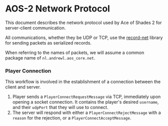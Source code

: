 # AOS-2 Network Protocol
This document describes the network protocol used by Ace of Shades 2 for server-client communication.

All communications, whether they be UDP or TCP, use the [record-net](https://github.com/andrewlalis/record-net) library for sending packets as serialized records.

When referring to the names of packets, we will assume a common package name of `nl.andrewl.aos_core.net`.

### Player Connection
This workflow is involved in the establishment of a connection between the client and server.

1. Player sends a `PlayerConnectRequestMessage` via TCP, immediately upon opening a socket connection. It contains the player's desired `username`, and their `udpPort` that they will use to connect.
2. The server will respond with either a `PlayerConnectRejectMessage` with a `reason` for the rejection, or a `PlayerConnectAcceptMessage`.
